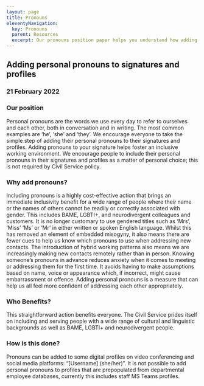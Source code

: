 ```yaml
---
layout: page
title: Pronouns
eleventyNavigation:
  key: Pronouns
  parent: Resources
  excerpt: Our pronouns position paper helps you understand how adding pronouns to your signature helps foster an inclusive working environment.
---
```

Adding personal pronouns to signatures and profiles
---------------------------------------------------

### 21 February 2022

### Our position

Personal pronouns are the words we use every day to refer to ourselves and each other, both in conversation and in writing. The most common examples are ‘he’, ‘she’ and ‘they’. We encourage everyone to take the simple step of adding their personal pronouns to their signatures and profiles. Adding pronouns to your signature helps foster an inclusive working environment. We encourage people to include their personal pronouns in their signatures and profiles as a matter of personal choice; this is not required by Civil Service policy.

### Why add pronouns?

Including pronouns is a highly cost-effective action that brings an immediate inclusivity benefit for a wide range of people where their name or the names of others cannot be readily or correctly associated with gender. This includes BAME, LGBTI+, and neurodivergent colleagues and customers. It is no longer customary to use gendered titles such as ‘Mrs’, ‘Miss’ ‘Ms’ or ‘Mr’ in either written or spoken English language. Whilst this has removed an element of embedded misogyny, it also means there are fewer cues to help us know which pronouns to use when addressing new contacts. The introduction of hybrid working patterns also means we are increasingly making new contacts remotely rather than in person. Knowing someone’s pronouns in advance reduces anxiety when it comes to meeting or addressing them for the first time. It avoids having to make assumptions based on name, voice or appearance which, if incorrect, might cause embarrassment or offence. Adding personal pronouns is a measure that can help us all feel more confident of addressing each other appropriately.

### Who Benefits?

This straightforward action benefits everyone. The Civil Service prides itself on including and serving people with a wide range of cultural and linguistic backgrounds as well as BAME, LGBTI+ and neurodivergent people.

### How is this done?

Pronouns can be added to some digital profiles on video conferencing and social media platforms: “\[Username\] (she/her)”. It is not possible to add personal pronouns to profiles that are prepopulated from departmental employee databases, currently this includes staff MS Teams profiles.